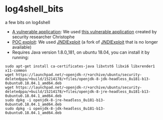 # log4shell_bits
a few bits on log4shell

* [A vulnerable application](log4shell-vulnerable-app-0.0.1-SNAPSHOT.jar): We used [this vulnerable application](https://github.com/christophetd/log4shell-vulnerable-app) created by security researcher Christophe
* [POC exploit](JNDIExploit.v1.2.zip): We used [JNDIExploit](https://github.com/zzwlpx/JNDIExploit) (a fork of [JNDIExploit](https://github.com/feihong-cs/JNDIExploit) that is no longer available)
* Requires Java version 1.8.0_181, on ubuntu 18.04, you can install it by running:

```
sudo apt-get install ca-certificates-java libxtst6 libxi6 libxrender1 x11-common
wget https://launchpad.net/~openjdk-r/+archive/ubuntu/security-deletedppa/+build/15214178/+files/openjdk-8-jdk-headless_8u181-b13-0ubuntu0.18.04.1_amd64.deb
wget https://launchpad.net/~openjdk-r/+archive/ubuntu/security-deletedppa/+build/15214178/+files/openjdk-8-jre-headless_8u181-b13-0ubuntu0.18.04.1_amd64.deb
sudo dpkg -i openjdk-8-jre-headless_8u181-b13-0ubuntu0.18.04.1_amd64.deb
sudo dpkg -i openjdk-8-jdk-headless_8u181-b13-0ubuntu0.18.04.1_amd64.deb
```


